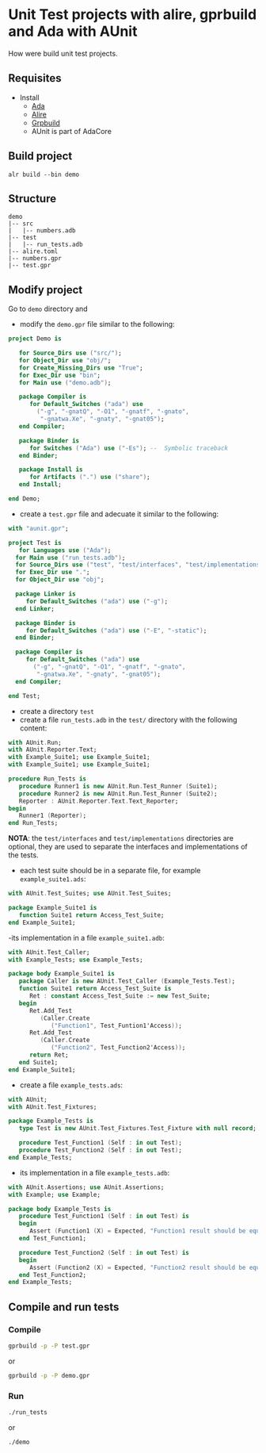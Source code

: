
# Unit Test projects with alire, gprbuild and Ada with AUnit
How were build unit test projects.

## Requisites
- Install
  - [Ada](https://ada-lang.io)
  - [Alire](https://alire.ada.dev/)
  - [Grpbuild](https://github.com/AdaCore/grb)
  - AUnit is part of AdaCore

## Build project
```
alr build --bin demo
```

## Structure
```text
demo
|-- src
|   |-- numbers.adb
|-- test
|   |-- run_tests.adb
|-- alire.toml
|-- numbers.gpr
|-- test.gpr
```

## Modify project
Go to `demo` directory and

- modify the `demo.gpr` file similar to the following:
```gpr
project Demo is

   for Source_Dirs use ("src/");
   for Object_Dir use "obj/";
   for Create_Missing_Dirs use "True";
   for Exec_Dir use "bin";
   for Main use ("demo.adb");

   package Compiler is
      for Default_Switches ("ada") use
        ("-g", "-gnatQ", "-O1", "-gnatf", "-gnato",
         "-gnatwa.Xe", "-gnaty", "-gnat05");
   end Compiler;

   package Binder is
      for Switches ("Ada") use ("-Es"); --  Symbolic traceback
   end Binder;

   package Install is
      for Artifacts (".") use ("share");
   end Install;

end Demo;
```

- create a `test.gpr` file and adecuate it similar to the following:
 ```gpr
with "aunit.gpr";

project Test is
    for Languages use ("Ada");
   for Main use ("run_tests.adb");
   for Source_Dirs use ("test", "test/interfaces", "test/implementations", "src/interfaces", "src/implementations");
   for Exec_Dir use ".";
   for Object_Dir use "obj";

   package Linker is
      for Default_Switches ("ada") use ("-g");
   end Linker;

   package Binder is
      for Default_Switches ("ada") use ("-E", "-static");
   end Binder;

   package Compiler is
      for Default_Switches ("ada") use
        ("-g", "-gnatQ", "-O1", "-gnatf", "-gnato",
         "-gnatwa.Xe", "-gnaty", "-gnat05");
   end Compiler;

end Test;
```

- create a directory `test`
- create a file `run_tests.adb` in the `test/` directory with the following content:
```ada
with AUnit.Run;
with AUnit.Reporter.Text;
with Example_Suite1; use Example_Suite1;
with Example_Suite1; use Example_Suite1;

procedure Run_Tests is
   procedure Runner1 is new AUnit.Run.Test_Runner (Suite1);
   procedure Runner2 is new AUnit.Run.Test_Runner (Suite2);
   Reporter : AUnit.Reporter.Text.Text_Reporter;
begin
   Runner1 (Reporter);
end Run_Tests;
```
**NOTA**: the `test/interfaces` and `test/implementations` directories are optional, they are used to separate the interfaces and implementations of the tests.

- each test suite should be in a separate file, for example `example_suite1.ads`:
```ada
with AUnit.Test_Suites; use AUnit.Test_Suites;

package Example_Suite1 is
   function Suite1 return Access_Test_Suite;
end Example_Suite1;
```
-its implementation in a file `example_suite1.adb`:
```ada
with AUnit.Test_Caller;
with Example_Tests; use Example_Tests;

package body Example_Suite1 is
   package Caller is new AUnit.Test_Caller (Example_Tests.Test);
   function Suite1 return Access_Test_Suite is
      Ret : constant Access_Test_Suite := new Test_Suite;
   begin
      Ret.Add_Test
         (Caller.Create
            ("Function1", Test_Funtion1'Access));
      Ret.Add_Test
         (Caller.Create
            ("Function2", Test_Function2'Access));
      return Ret;
   end Suite1;
end Example_Suite1;
```

- create a file `example_tests.ads`:
```ada
with AUnit;
with AUnit.Test_Fixtures;

package Example_Tests is
   type Test is new AUnit.Test_Fixtures.Test_Fixture with null record;

   procedure Test_Function1 (Self : in out Test);
   procedure Test_Function2 (Self : in out Test);
end Example_Tests;
```

- its implementation in a file `example_tests.adb`:
```ada
with AUnit.Assertions; use AUnit.Assertions;
with Example; use Example;

package body Example_Tests is
   procedure Test_Function1 (Self : in out Test) is
   begin
      Assert (Function1 (X) = Expected, "Function1 result should be equals as Expected");
   end Test_Function1;

   procedure Test_Function2 (Self : in out Test) is
   begin
      Assert (Function2 (X) = Expected, "Function2 result should be equals as Expected");
   end Test_Function2;
end Example_Tests;
```

## Compile and run tests
### Compile
```bash
gprbuild -p -P test.gpr
```
or
```bash
gprbuild -p -P demo.gpr
```
### Run
```bash
./run_tests
```
or
```bash
./demo
```